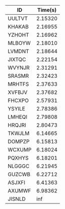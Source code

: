 |ID|Time(s)|
|-|-|
|UULTVT|2.15320|
|KHAKAB|2.16955|
|YZHOHT|2.16962|
|MLBOYW|2.18010|
|LVMDNT|2.18644|
|JIXTQC|2.22154|
|WVYNJR|2.31291|
|SRASMR|2.32423|
|MRHTFS|2.37633|
|XVFBJV|2.37682|
|FHCXPO|2.57931|
|YSYILE|2.78386|
|LMHEQI|2.79808|
|HRQJRI|2.80473|
|TKWJLM|6.14665|
|DOMPZP|6.15813|
|WCXUMP|6.18024|
|PQXHYS|6.18201|
|NLGGGC|6.21945|
|GUZCWB|6.22712|
|ASJXFI|6.41363|
|AXUMWF|6.98362|
|JISNLD|inf|
